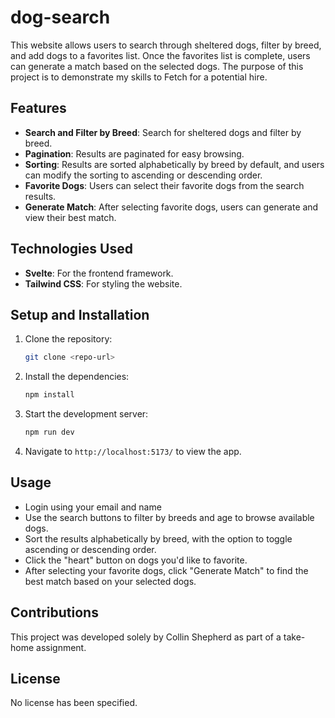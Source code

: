 # dog-search

This website allows users to search through sheltered dogs, filter by breed, and add dogs to a favorites list. Once the favorites list is complete, users can generate a match based on the selected dogs. The purpose of this project is to demonstrate my skills to Fetch for a potential hire.

## Features

- **Search and Filter by Breed**: Search for sheltered dogs and filter by breed.
- **Pagination**: Results are paginated for easy browsing.
- **Sorting**: Results are sorted alphabetically by breed by default, and users can modify the sorting to ascending or descending order.
- **Favorite Dogs**: Users can select their favorite dogs from the search results.
- **Generate Match**: After selecting favorite dogs, users can generate and view their best match.

## Technologies Used

- **Svelte**: For the frontend framework.
- **Tailwind CSS**: For styling the website.

## Setup and Installation

1. Clone the repository:

   ```bash
   git clone <repo-url>
   ```

2. Install the dependencies:

   ```bash
   npm install
   ```

3. Start the development server:

   ```bash
   npm run dev
   ```

4. Navigate to `http://localhost:5173/` to view the app.

## Usage

- Login using your email and name
- Use the search buttons to filter by breeds and age to browse available dogs.
- Sort the results alphabetically by breed, with the option to toggle ascending or descending order.
- Click the "heart" button on dogs you'd like to favorite.
- After selecting your favorite dogs, click "Generate Match" to find the best match based on your selected dogs.

## Contributions

This project was developed solely by Collin Shepherd as part of a take-home assignment.

## License

No license has been specified.
